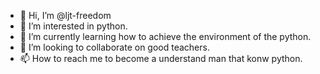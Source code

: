 - 👋 Hi, I’m @ljt-freedom
- 👀 I’m interested in python.
- 🌱 I’m currently learning how to achieve the environment of the python.
- 💞️ I’m looking to collaborate on good teachers.
- 📫 How to reach me to become a understand man that konw python.

<!---
ljt-freedom/ljt-freedom is a ✨ special ✨ repository because its `README.md` (this file) appears on your GitHub profile.
You can click the Preview link to take a look at your changes.
--->
